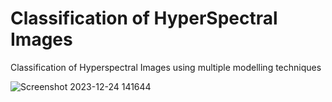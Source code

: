 # Classification of HyperSpectral Images
 Classification of Hyperspectral Images using multiple modelling techniques


![Screenshot 2023-12-24 141644](https://github.com/mrabhi20iitk/Classification-of-HyperSpectral-Images/assets/85969105/9943c8e6-d65c-4c4b-bb84-6b72dbc9443b)
